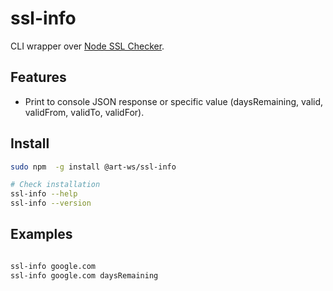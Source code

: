 # ssl-info

CLI wrapper over [Node SSL Checker](https://github.com/dyaa/ssl-checker).

## Features

* Print to console JSON response or specific value (daysRemaining, valid, validFrom, validTo, validFor).

## Install

```bash
sudo npm  -g install @art-ws/ssl-info

# Check installation
ssl-info --help
ssl-info --version
```

## Examples

```bash

ssl-info google.com
ssl-info google.com daysRemaining
```
